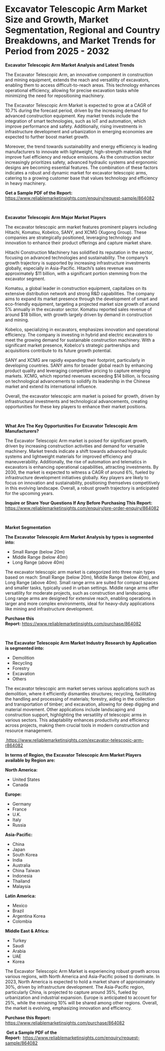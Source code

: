 <p><h1>Excavator Telescopic Arm Market Size and Growth, Market Segmentation, Regional and Country Breakdowns, and Market Trends for Period from 2025 -  2032</h1></p><p><strong>Excavator Telescopic Arm Market Analysis and Latest Trends</strong></p>
<p><p>The Excavator Telescopic Arm, an innovative component in construction and mining equipment, extends the reach and versatility of excavators, enabling them to access difficult-to-reach areas. This technology enhances operational efficiency, allowing for precise excavation tasks while minimizing the need for repositioning machinery. </p><p>The Excavator Telescopic Arm Market is expected to grow at a CAGR of 10.7% during the forecast period, driven by the increasing demand for advanced construction equipment. Key market trends include the integration of smart technologies, such as IoT and automation, which improve performance and safety. Additionally, rising investments in infrastructure development and urbanization in emerging economies are expected to further boost market growth.</p><p>Moreover, the trend towards sustainability and energy efficiency is leading manufacturers to innovate with lightweight, high-strength materials that improve fuel efficiency and reduce emissions. As the construction sector increasingly prioritizes safety, advanced hydraulic systems and ergonomic designs are becoming essential features. The combination of these factors indicates a robust and dynamic market for excavator telescopic arms, catering to a growing customer base that values technology and efficiency in heavy machinery.</p></p>
<p><strong>Get a Sample PDF of the Report:&nbsp;</strong> <a href="https://www.reliablemarketinsights.com/enquiry/request-sample/864082?utm_campaign=3513&utm_medium=2&utm_source=Github&utm_content=ia&utm_term=16042025&utm_id=excavator-telescopic-arm">https://www.reliablemarketinsights.com/enquiry/request-sample/864082</a></p>
<p>&nbsp;</p>
<p><strong>Excavator Telescopic Arm Major Market Players</strong></p>
<p><p>The excavator telescopic arm market features prominent players including Hitachi, Komatsu, Kobelco, SANY, and XCMG (Xugong Group). These companies are strategically positioned, leveraging technology and innovation to enhance their product offerings and capture market share.</p><p>Hitachi Construction Machinery has solidified its reputation in the sector, focusing on advanced technologies and sustainability. The company’s growth trajectory is supported by increasing infrastructure investments globally, especially in Asia-Pacific. Hitachi’s sales revenue was approximately $11 billion, with a significant portion stemming from the excavator segment.</p><p>Komatsu, a global leader in construction equipment, capitalizes on its extensive distribution network and strong R&D capabilities. The company aims to expand its market presence through the development of smart and eco-friendly equipment, targeting a projected market size growth of around 5% annually in the excavator sector. Komatsu reported sales revenue of around $18 billion, with growth largely driven by demand in construction and mining.</p><p>Kobelco, specializing in excavators, emphasizes innovation and operational efficiency. The company is investing in hybrid and electric excavators to meet the growing demand for sustainable construction machinery. With a significant market presence, Kobelco's strategic partnerships and acquisitions contribute to its future growth potential.</p><p>SANY and XCMG are rapidly expanding their footprint, particularly in developing countries. SANY aims for broader global reach by enhancing product quality and leveraging competitive pricing to capture emerging markets. XCMG, which reported revenues exceeding $14 billion, is focusing on technological advancements to solidify its leadership in the Chinese market and extend its international influence.</p><p>Overall, the excavator telescopic arm market is poised for growth, driven by infrastructural investments and technological advancements, creating opportunities for these key players to enhance their market positions.</p></p>
<p>&nbsp;</p>
<p><strong>What Are The Key Opportunities For Excavator Telescopic Arm Manufacturers?</strong></p>
<p><p>The Excavator Telescopic Arm market is poised for significant growth, driven by increasing construction activities and demand for versatile machinery. Market trends indicate a shift towards advanced hydraulic systems and lightweight materials for improved efficiency and maneuverability. Additionally, the rise of automation and telematics in excavators is enhancing operational capabilities, attracting investments. By 2030, the market is expected to witness a CAGR of around 6%, fueled by infrastructure development initiatives globally. Key players are likely to focus on innovation and sustainability, positioning themselves competitively in this evolving landscape. Overall, a robust growth trajectory is anticipated for the upcoming years.</p></p>
<p><strong>Inquire or Share Your Questions If Any Before Purchasing This Report:</strong> <a href="https://www.reliablemarketinsights.com/enquiry/pre-order-enquiry/864082?utm_campaign=3513&utm_medium=2&utm_source=Github&utm_content=ia&utm_term=16042025&utm_id=excavator-telescopic-arm">https://www.reliablemarketinsights.com/enquiry/pre-order-enquiry/864082</a></p>
<p>&nbsp;</p>
<p><strong>Market Segmentation</strong></p>
<p><strong>The Excavator Telescopic Arm Market Analysis by types is segmented into:</strong></p>
<p><ul><li>Small Range (below 20m)</li><li>Middle Range (below 40m)</li><li>Long Range (above 40m)</li></ul></p>
<p><p>The excavator telescopic arm market is categorized into three main types based on reach: Small Range (below 20m), Middle Range (below 40m), and Long Range (above 40m). Small range arms are suited for compact spaces and smaller tasks, typically used in urban settings. Middle range arms offer versatility for moderate projects, such as construction and landscaping. Long range arms are designed for extensive reach, enabling operations in larger and more complex environments, ideal for heavy-duty applications like mining and infrastructure development.</p></p>
<p><strong>Purchase this Report:&nbsp;</strong><a href="https://www.reliablemarketinsights.com/purchase/864082?utm_campaign=3513&utm_medium=2&utm_source=Github&utm_content=ia&utm_term=16042025&utm_id=excavator-telescopic-arm">https://www.reliablemarketinsights.com/purchase/864082</a></p>
<p>&nbsp;</p>
<p><strong>The Excavator Telescopic Arm Market Industry Research by Application is segmented into:</strong></p>
<p><ul><li>Demolition</li><li>Recycling</li><li>Forestry</li><li>Excavation</li><li>Others</li></ul></p>
<p><p>The excavator telescopic arm market serves various applications such as demolition, where it efficiently dismantles structures; recycling, facilitating the handling and processing of materials; forestry, aiding in the collection and transportation of timber; and excavation, allowing for deep digging and material movement. Other applications include landscaping and construction support, highlighting the versatility of telescopic arms in various sectors. This adaptability enhances productivity and efficiency across projects, making them crucial tools in modern construction and resource management.</p></p>
<p><a href="https://www.reliablemarketinsights.com/excavator-telescopic-arm-r864082?utm_campaign=3513&utm_medium=2&utm_source=Github&utm_content=ia&utm_term=16042025&utm_id=excavator-telescopic-arm">&nbsp;https://www.reliablemarketinsights.com/excavator-telescopic-arm-r864082</a></p>
<p><strong>In terms of Region, the Excavator Telescopic Arm Market Players available by Region are:</strong></p>
<p>
    <p> <strong> North America: </strong>
        <ul>
            <li>United States</li>
            <li>Canada</li>
        </ul>
        </p> 
    <p> <strong> Europe: </strong>
        <ul>
            <li>Germany</li>
            <li>France</li>
            <li>U.K.</li>
            <li>Italy</li>
            <li>Russia</li>
        </ul>
        </p> 
    <p> <strong> Asia-Pacific: </strong>
        <ul>
            <li>China</li>
            <li>Japan</li>
            <li>South Korea</li>
            <li>India</li>
            <li>Australia</li>
            <li>China Taiwan</li>
            <li>Indonesia</li>
            <li>Thailand</li>
            <li>Malaysia</li>
        </ul>
        </p> 
    <p> <strong> Latin America: </strong>
        <ul>
            <li>Mexico</li>
            <li>Brazil</li>
            <li>Argentina Korea</li>
            <li>Colombia</li>
        </ul>
        </p> 
    <p> <strong> Middle East & Africa: </strong>
        <ul>
            <li>Turkey</li>
            <li>Saudi</li>
            <li>Arabia</li>
            <li>UAE</li>
            <li>Korea</li>
        </ul>
    </p>
    </p>
<p><p>The Excavator Telescopic Arm Market is experiencing robust growth across various regions, with North America and Asia-Pacific poised to dominate. In 2023, North America is expected to hold a market share of approximately 30%, driven by infrastructure development. The Asia-Pacific region, particularly China, is projected to capture around 35%, fueled by urbanization and industrial expansion. Europe is anticipated to account for 25%, while the remaining 10% will be shared among other regions. Overall, the market is evolving, emphasizing innovation and efficiency.</p></p>
<p><strong>Purchase this Report: </strong><a href="https://www.reliablemarketinsights.com/purchase/864082?utm_campaign=3513&utm_medium=2&utm_source=Github&utm_content=ia&utm_term=16042025&utm_id=excavator-telescopic-arm">https://www.reliablemarketinsights.com/purchase/864082</a></p>
<p>&nbsp;<strong>Get a Sample PDF of the Report:&nbsp;&nbsp;</strong><a href="https://www.reliablemarketinsights.com/enquiry/request-sample/864082?utm_campaign=3513&utm_medium=2&utm_source=Github&utm_content=ia&utm_term=16042025&utm_id=excavator-telescopic-arm">https://www.reliablemarketinsights.com/enquiry/request-sample/864082</a></p>
<p><strong></strong></p>
<p><p></p><p></p><p></p></p>